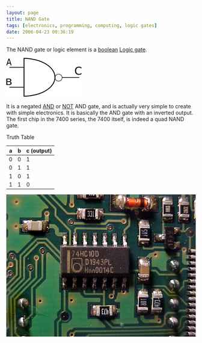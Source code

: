 ```yaml
---
layout: page
title: NAND Gate
tags: [electronics, programming, computing, logic gates]
date: 2006-04-23 00:36:19
---
```

The NAND gate or logic element is a [boolean](/wiki/boolean.html "Boolean") [Logic gate](/wiki/logic_gate.html "Devices designed to perform logical operations").

![A NAND Logic Gate Symbol](/galleries/logic_gates/nandgate.png)

It is a negated [AND](/wiki/and.html "AND") or [NOT](/wiki/not.html "NOT") AND gate, and is actually very simple to create with simple electronics. It is basically the AND gate with an inverted output. The first chip in the 7400 series, the 7400 itself, is indeed a quad NAND gate.

Truth Table

a  | b  | c (output)
-- | -- | ----------
0  | 0  | 1
0  | 1  | 1
1  | 0  | 1
1  | 1  | 0

![74HC10D Nand Gates on the Lego RCX](/galleries/gallery-1-common-images/127-rcxnandgates.JPG)
